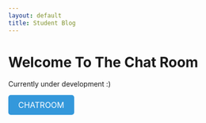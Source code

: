 ```yaml
---
layout: default
title: Student Blog
---
```



# Welcome To The Chat Room

Currently under development :)

<html>
<head>
  <style>
    .styled-button {
      display: inline-block;
      padding: 10px 20px;
      background-color: #3498db; /* Change the background color as desired */
      color: #fff; /* Change the text color as desired */
      text-decoration: none;
      border: none;
      border-radius: 5px;
      cursor: pointer;
      font-size: 16px;
      transition: background-color 0.3s;
    }
    .styled-button:hover {
      background-color: #2980b9; /* Change the hover background color as desired */
    }
  </style>
</head>
<body>
  <a class="styled-button" href="{{site.baseurl}}/chatroom/">CHATROOM</a>
</body>
</html>
